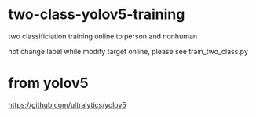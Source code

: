 # two-class-yolov5-training
two classificiation training online to person and nonhuman

not change label while modify target online, please see train_two_class.py
# from yolov5
https://github.com/ultralytics/yolov5
